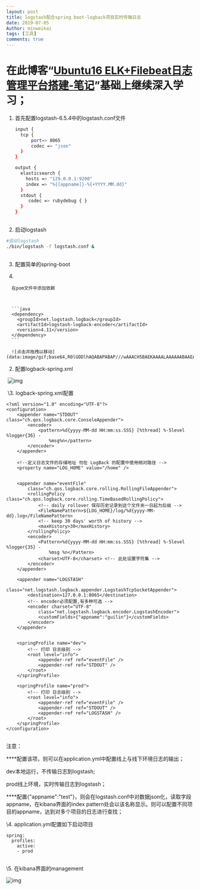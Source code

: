 ```yaml
---
layout: post
title: logstash配合spring boot-logback项目实时传输日志
date: 2019-07-05
Author: minweikai
tags: [工具]
comments: true
---
```


#        在此博客“[Ubuntu16 ELK+Filebeat日志管理平台搭建-笔记](https://blog.csdn.net/weixin_41187876/article/details/86694720)”基础上继续深入学习；

1. 首先配置logstash-6.5.4中的logstash.conf文件

   ```bash
   input {
     tcp {
         port=> 8065
         codec => "json"
     }
   }
   
   output {
     elasticsearch {
       hosts => "129.0.0.1:9200"
       index => "%{[appname]}-%{+YYYY.MM.dd}"
     }
     stdout {
        codec => rubydebug { }
     }
   }
   ```

   ![点击并拖拽以移动](data:image/gif;base64,R0lGODlhAQABAPABAP///wAAACH5BAEKAAAALAAAAAABAAEAAAICRAEAOw==)

2.  启动logstash

   ```bash
   #启动logstash    
   ./bin/logstash -f logstash.conf &
   ```

   ![点击并拖拽以移动](data:image/gif;base64,R0lGODlhAQABAPABAP///wAAACH5BAEKAAAALAAAAAABAAEAAAICRAEAOw==)

3.  配置简单的spring-boot

   1. 

      在pom文件中添加依赖



      ```java
      <dependency>
      	<groupId>net.logstash.logback</groupId>
      	<artifactId>logstash-logback-encoder</artifactId>
      	<version>4.11</version>
      </dependency>
      ```

      ![点击并拖拽以移动](data:image/gif;base64,R0lGODlhAQABAPABAP///wAAACH5BAEKAAAALAAAAAABAAEAAAICRAEAOw==)

   2. 配置logback-spring.xml   

​               ![img](https://img-blog.csdnimg.cn/20190131112901731.png)![点击并拖拽以移动](data:image/gif;base64,R0lGODlhAQABAPABAP///wAAACH5BAEKAAAALAAAAAABAAEAAAICRAEAOw==)

​              \3. logback-spring.xml配置

```
<?xml version="1.0" encoding="UTF-8"?>
<configuration>
	<appender name="STDOUT" class="ch.qos.logback.core.ConsoleAppender">
		<encoder>
			<pattern>%d{yyyy-MM-dd HH:mm:ss.SSS} [%thread] %-5level %logger{36} -
				%msg%n</pattern>
		</encoder>
	</appender>

	<!--定义日志文件的存储地址 勿在 LogBack 的配置中使用相对路径 -->
	<property name="LOG_HOME" value="/home" />


	<appender name="eventFile"
		class="ch.qos.logback.core.rolling.RollingFileAppender">
		<rollingPolicy class="ch.qos.logback.core.rolling.TimeBasedRollingPolicy">
			<!-- daily rollover 保存历史记录到这个文件夹一日起为后缀 -->
			<FileNamePattern>${LOG_HOME}/log/%d{yyyy-MM-dd}.log</FileNamePattern>
			<!-- keep 30 days' worth of history -->
			<maxHistory>30</maxHistory>
		</rollingPolicy>
		<encoder>
			<Pattern>%d{yyyy-MM-dd HH:mm:ss.SSS} [%thread] %-5level %logger{35} -
				%msg %n</Pattern>
			<charset>UTF-8</charset> <!-- 此处设置字符集 -->
		</encoder>
	</appender>

	<appender name="LOGSTASH"
		class="net.logstash.logback.appender.LogstashTcpSocketAppender">
		<destination>127.0.0.1:8065</destination>
		<!-- encoder必须配置,有多种可选 -->
		<encoder charset="UTF-8"
			class="net.logstash.logback.encoder.LogstashEncoder">
			<customFields>{"appname":"guilin"}</customFields>
		</encoder>
	</appender>

    
	<springProfile name="dev">
		<!-- 打印 日志级别 -->
		<root level="info">
			<appender-ref ref="eventFile" />
			<appender-ref ref="STDOUT" />
		</root>
	</springProfile>

	<springProfile name="prod">
		<!-- 打印 日志级别 -->
		<root level="info">
			<appender-ref ref="eventFile" />
			<appender-ref ref="STDOUT" />
			<appender-ref ref="LOGSTASH" />
		</root>
	</springProfile>
</configuration>
```

![点击并拖拽以移动](data:image/gif;base64,R0lGODlhAQABAPABAP///wAAACH5BAEKAAAALAAAAAABAAEAAAICRAEAOw==)

注意：

****配置该项<springProfile name="dev">，则可以在application.yml中配置线上与线下环境日志的输出；

dev本地运行，不传输日志到logstash;

prod线上环境，实时传输日志到logstash；

****配置<customFields>{"appname":"test"}</customFields>，则会在logstash.conf中对数据json化，读取字段appname，在kibana界面的index pattern处会以该名称显示。则可以配置不同项目的appname，达到对多个项目的日志进行查找；

 \4. application.yml配置如下启动项目

```
spring:
  profiles:
    active:
    - prod
```

![点击并拖拽以移动](data:image/gif;base64,R0lGODlhAQABAPABAP///wAAACH5BAEKAAAALAAAAAABAAEAAAICRAEAOw==)

\5.  在kibana界面的management

![img](https://img-blog.csdnimg.cn/2019013111442491.png?x-oss-process=image/watermark,type_ZmFuZ3poZW5naGVpdGk,shadow_10,text_aHR0cHM6Ly9ibG9nLmNzZG4ubmV0L3dlaXhpbl80MTE4Nzg3Ng==,size_16,color_FFFFFF,t_70)![点击并拖拽以移动](data:image/gif;base64,R0lGODlhAQABAPABAP///wAAACH5BAEKAAAALAAAAAABAAEAAAICRAEAOw==)